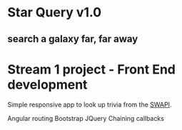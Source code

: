 # Star Query v1.0
## search a galaxy far, far away

# Stream 1 project - Front End development

Simple responsive app to look up trivia from the [SWAPI](http://swapi.co).

Angular routing
Bootstrap
JQuery
Chaining callbacks